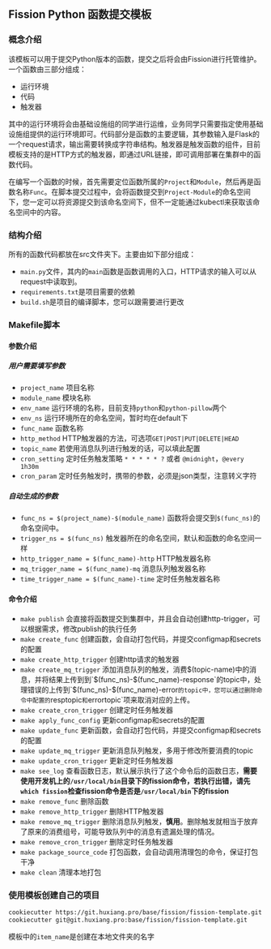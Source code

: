 ## Fission Python 函数提交模板

### 概念介绍
该模板可以用于提交Python版本的函数，提交之后将会由Fission进行托管维护。一个函数由三部分组成：
* 运行环境
* 代码
* 触发器

其中的运行环境将会由基础设施组的同学进行运维，业务同学只需要指定使用基础设施组提供的运行环境即可。代码部分是函数的主要逻辑，其参数输入是Flask的一个request请求，输出需要转换成字符串结构。触发器是触发函数的组件，目前模板支持的是HTTP方式的触发器，即通过URL链接，即可调用部署在集群中的函数代码。


在编写一个函数的时候，首先需要定位函数所属的`Project`和`Module`，然后再是函数名称`Func`。在脚本提交过程中，会将函数提交到`Project-Module`的命名空间下，您一定可以将资源提交到该命名空间下，但不一定能通过kubectl来获取该命名空间中的内容。

### 结构介绍
所有的函数代码都放在src文件夹下。主要由如下部分组成：

* `main.py`文件，其内的`main`函数是函数调用的入口，HTTP请求的输入可以从request中读取到。
* `requirements.txt`是项目需要的依赖
* `build.sh`是项目的编译脚本，您可以跟需要进行更改

### Makefile脚本

#### 参数介绍

##### 用户需要填写参数
* `project_name`  项目名称
* `module_name` 模块名称
* `env_name` 运行环境的名称，目前支持`python`和`python-pillow`两个
* `env_ns` 运行环境所在的命名空间，暂时均在default下
* `func_name` 函数名称
* `http_method` HTTP触发器的方法，可选项`GET|POST|PUT|DELETE|HEAD`
* `topic_name` 若使用消息队列进行触发的话，可以填此配置
* `cron_setting` 定时任务触发策略 `* * * * * ?` 或者 `@midnight`，`@every 1h30m`
* `cron_param` 定时任务触发时，携带的参数，必须是json类型，注意转义字符

##### 自动生成的参数
* `func_ns = $(project_name)-$(module_name)` 函数将会提交到`$(func_ns)`的命名空间中。
* `trigger_ns = $(func_ns)` 触发器所在的命名空间，默认和函数的命名空间一样
* `http_trigger_name = $(func_name)-http` HTTP触发器名称
* `mq_trigger_name = $(func_name)-mq` 消息队列触发器名称
* `time_trigger_name = $(func_name)-time` 定时任务触发器名称

#### 命令介绍
* `make publish` 会直接将函数提交到集群中，并且会自动创建http-trigger，可以根据需求，修改publish的执行任务
* `make create_func` 创建函数，会自动打包代码，并提交configmap和secrets的配置
* `make create_http_trigger` 创建http请求的触发器
* `make create_mq_trigger` 添加消息队列的触发，消费$(topic-name)中的消息，并将结果上传到到`$(func_ns)-$(func_name)-response`的topic中，处理错误的上传到`$(func_ns)-$(func_name)-error`的topic中，您可以通过删除命令中配置的`resptopic`和`errortopic`项来取消对应的上传。
* `make create_cron_trigger` 创建定时任务触发器
* `make apply_func_config` 更新configmap和secrets的配置
* `make update_func` 更新函数，会自动打包代码，并提交configmap和secrets的配置
* `make update_mq_trigger` 更新消息队列触发，多用于修改所要消费的topic
* `make update_cron_trigger` 更新定时任务触发器
* `make see_log` 查看函数日志，默认展示执行了这个命令后的函数日志，**需要使用开发机上的`/usr/local/bin`目录下的fission命令，若执行出错，请先`which fission`检查fission命令是否是`/usr/local/bin`下的fission**
* `make remove_func` 删除函数
* `make remove_http_trigger` 删除HTTP触发器
* `make remove_mq_trigger` 删除消息队列触发，**慎用**。删除触发就相当于放弃了原来的消费组号，可能导致队列中的消息有遗漏处理的情况。
* `make remove_cron_trigger` 删除定时任务触发器
* `make package_source_code` 打包函数，会自动调用清理包的命令，保证打包干净
* `make clean` 清理本地打包

### 使用模板创建自己的项目
``` bash
cookiecutter https://git.huxiang.pro/base/fission/fission-template.git 或者
cookiecutter git@git.huxiang.pro:base/fission/fission-template.git
```

模板中的`item_name`是创建在本地文件夹的名字